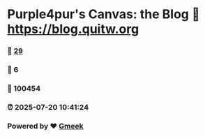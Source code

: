 # Purple4pur's Canvas: the Blog :link: https://blog.quitw.org 
### :page_facing_up: [29](https://blog.quitw.org/tag.html) 
### :speech_balloon: 6 
### :hibiscus: 100454 
### :alarm_clock: 2025-07-20 10:41:24 
### Powered by :heart: [Gmeek](https://github.com/Meekdai/Gmeek)
